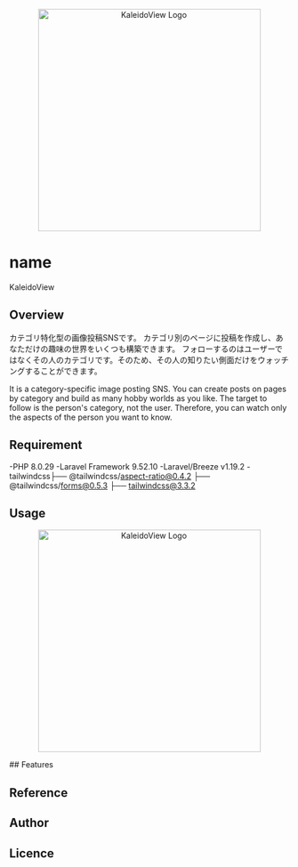 <p align="center"><a href="https://laravel.com" target="_blank"><img src="https://res.cloudinary.com/dig0xnvus/image/upload/v1693090674/%E3%82%B9%E3%82%AF%E3%83%AA%E3%83%BC%E3%83%B3%E3%82%B7%E3%83%A7%E3%83%83%E3%83%88_2023-08-17_004303_e4k80n.png" width="400" alt="KaleidoView Logo"></a></p>


# name

KaleidoView

## Overview

カテゴリ特化型の画像投稿SNSです。
カテゴリ別のページに投稿を作成し、あなただけの趣味の世界をいくつも構築できます。
フォローするのはユーザーではなくその人のカテゴリです。そのため、その人の知りたい側面だけをウォッチングすることができます。

It is a category-specific image posting SNS. 
You can create posts on pages by category and build as many hobby worlds as you like.
The target to follow is the person's category, not the user. Therefore, you can watch only the aspects of the person you want to know.

## Requirement
-PHP 8.0.29 
-Laravel Framework 9.52.10
-Laravel/Breeze v1.19.2
-tailwindcss├── @tailwindcss/aspect-ratio@0.4.2
            ├── @tailwindcss/forms@0.5.3
            ├── tailwindcss@3.3.2
## Usage
<p align="center"><img src="https://res.cloudinary.com/dig0xnvus/image/upload/v1693130146/github/%E7%84%A1%E9%A1%8C%E3%81%AE%E5%8B%95%E7%94%BB-_-Clipchamp%E3%81%A7%E4%BD%9C%E6%88%90-_4__sixqye.gif" width="400" alt="KaleidoView Logo"></p>
## Features

## Reference

## Author


## Licence


